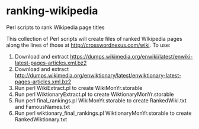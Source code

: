 # ranking-wikipedia
Perl scripts to rank Wikipedia page titles

This collection of Perl scripts will create files of ranked WIkipedia pages along the lines of those at http://crosswordnexus.com/wiki.  To use:

1. Download and extract https://dumps.wikimedia.org/enwiki/latest/enwiki-latest-pages-articles.xml.bz2
2. Download and extract http://dumps.wikimedia.org/enwiktionary/latest/enwiktionary-latest-pages-articles.xml.bz2
3. Run perl WikiExtract.pl to create WikiMonYr.storable
4. Run perl WiktionaryExtract.pl to create WiktionaryMonYr.storable
5. Run perl final_rankings.pl WikiMonYr.storable to create RankedWiki.txt and FamousNames.txt
6. Run perl wiktionary_final_rankings.pl WiktionaryMonYr.storable to create RankedWiktionary.txt
